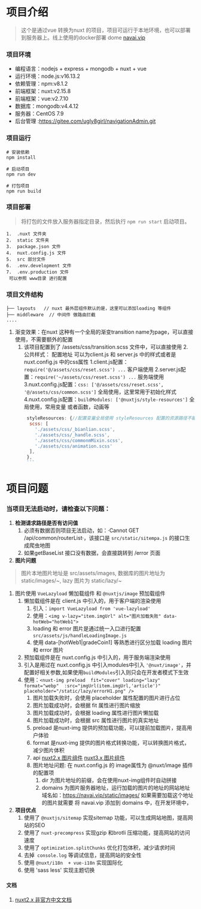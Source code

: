 # 项目介绍
>这个是通过vue 转换为nuxt 的项目，项目可运行于本地环境，也可以部署到服务器上。线上使用的docker部署 dome [navai.vip](https://navai.vip)
### 项目环境
- 编程语言：nodejs + express + mongodb + nuxt + vue
- 运行环境：node.js:v16.13.2
- 依赖管理：npm:v8.1.2
- 前端框架：nuxt:v2.15.8
- 前端框架：vue:v2.7.10
- 数据库：mongodb:v4.4.12
- 服务器：CentOS 7.9
- 后台管理 :https://gitee.com/ugly8girl/navigationAdmin.git
### 项目运行
```
# 安装依赖
npm install

# 启动项目
npm run dev

# 打包项目
npm run build
```
### 项目部署
> 将打包的文件放入服务器指定目录，然后执行 `npm run start` 启动项目。
```
1.  .nuxt 文件夹
2.  static 文件夹
3.  package.json 文件
4.  nuxt.config.js 文件
5.  src 部分文件
6.  .env.development 文件
7.  .env.production 文件
 可以参照 www目录 进行配置
```
### 项目文件结构
```
├── layouts   // nuxt 最外层组件默认的是，这里可以添加loading 等组件
├── middleware  // 中间件 做路由拦截
.... 
```
1. 渐变效果：在nuxt 这种有一个全局的渐变transition name为page，可以直接使用，不需要额外的配置
   1. 该项目配置到了 /assets/css/transition.scss 文件中，可以直接使用
      2. 公共样式： 配置地址 可以为client.js 和 server.js 中的样式或者是nuxt.config.js 中的css属性
         1.client.js配置：`require('@/assets/css/reset.scss') ...` 客户端使用
         2.server.js配置：`require('~/assets/css/reset.scss') ...` 服务端使用
         3.nuxt.config.js配置：`css: ['@/assets/css/reset.scss', '@/assets/css/common.scss']` 全局使用，这里常用于初始化样式
         4.nuxt.config.js配置：`buildModules: ['@nuxtjs/style-resources']` 全局使用，常用变量 或者函数，动画等 
         ```nuxt.config.js
          styleResources: {//配置变量全局使用 styleResources 配置的资源路径不能使用 ~ 和 @,要使用绝对或者相对路径
           scss: [
             './assets/css/_bianlian.scss',
             './assets/css/_handle.scss',
             './assets/css/commonmMixin.scss',
             './assets/css/animation.scss'
           ],
          },
          ```


# 项目问题
### 当项目无法启动时，请检查以下问题：
1. **检测请求路径是否有访问值**
   1. 必须有数据否则项目无法启动，如：·Cannot GET /api/common/routerList·，该接口是 `src/static/sitempa.js` 的接口生成爬虫地图
   2. 如果getBaseList 接口没有数据，会直接跳转到 /error 页面
3. **图片问题**
> 图片本地图片地址是 src/assets/images, 数据库的图片地址为 static/images/~, lazy 图片为 static/lazy/~
   1. 图片使用 `VueLazyload` 懒加载组件 和 `@nuxtjs/image` 预加载组件
      1. 懒加载组件是在 client.js 中引入的，用于客户端的渲染使用
          1. 引入：`import VueLazyload from 'vue-lazyload'`
          2. 使用：`<img v-lazy="item.imgUrl" alt="图片加载失败" data-hotWeb="hotWeb1">`
          3. loading 和 error 图片是通过统一入口进行配置 `src/assets/js/handleLoadingImage.js` 
          4. 使用 data-[hotWeb1|gradeCoin1] 等熟悉进行区分加载 loading 图片和 error 图片
      2. 预加载组件是在 nuxt.config.js 中引入的，用于服务端渲染使用
        1. 引入是用过在 nuxt.config.js 中引入modules中引入 `'@nuxt/image'`，并配置好相关参数,如果使用`buildModules`引入则只会在开发者模式下生效
        2. 使用：`<nuxt-img preload  fit="cover" loading="lazy" format="webp"  :src="imgUrl(item.imgUrl,'article')" placeholder="/static/lazy/errorH1.png" />`
            1. 图片加载失败时，会使用 placeholder 属性配置的图片进行占位
            2. 图片加载成功时，会根据 fit 属性进行图片缩放
            3. 图片加载成功时，会根据 loading 属性进行图片懒加载
            4. 图片加载成功时，会根据 src 属性进行图片的真实地址
            5. preload 是nuxt-img 提供的预加载功能，可以提前加载图片，提高用户体验
            6. format 是nuxt-img 提供的图片格式转换功能，可以转换图片格式，减少图片体积
            7. api [nuxt2.x 图片组件](https://v0.image.nuxtjs.org/api/options) [nuxt3.x 图片组件](https://image.nuxtjs.org.cn/usage/nuxt-img)  
            8. 图片地址问题: 在 nuxt.config.js 的 image属性为 @nuxt/image 插件的配置项
               1. dir 为图片地址的前缀，会在使用nuxt-img组件时自动拼接
               2. domains 为图片服务器地址，运行加载的图片的地址的网站地址域名如：https://navai.vip/static/images/ 如果需要加载这个地址的图片就需要 将 navai.vip 添加到 domains 中，在开发环境中，
4. **项目优点**
   1. 使用了 `@nuxtjs/sitemap` 实现sitemap 功能，可以生成网站地图，提高网站的SEO
   2. 使用了 `nuxt-precompress` 实现gzip 和brotli 压缩功能，提高网站的访问速度
   3. 使用了 `optimization.splitChunks` 优化打包体积，减少请求时间
   4. 去掉` console.log` 等调试信息，提高网站的安全性
   5. 使用 `@nuxt/i18n  + vue-i18n` 实现国际化
   6. 使用 'sass less' 实现主题切换


#### 文档
1. [nuxt2.x 非官方中文文档](https://www.w3cschool.cn/nuxtjs/nuxtjs-opyl36g3.html)
